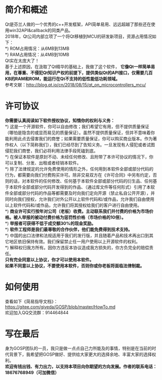 # 简介和概述  
Qt是芬兰人做的一个优秀的c++开发框架，API简单易用、远远超越了那些还在使用win32API&callback的同类产品。  
2018年，Qt公司内部立项了一个将Qt移植到MCU的研发新项目，资源占用情况如下：  
*) ROM占用情况：从6MB到13MB  
*) RAM占用情况：从4MB到10MB  
Qt实在太庞大了！  
基于上述原因，在汲取了Qt精华的基础上，我做了这个软件， **它像Qt一样简单易用，在尊重、不侵犯Qt知识产权的前提下，提供类似Qt的API接口，仅需要几百KB的RAM和ROM，能运行在Qt不支持的低性能低功耗领域。**  
参考文献：http://blog.qt.io/cn/2018/08/15/qt_on_microcontrollers_mcu/  

# 许可协议  
  **你需要认真阅读如下软件授权协议，知情你的权利与义务：**         
*) 这是一个开源软件，你可以自由修改；我们希望它有用，但不提供质量保证（哪怕是隐含的或显而易见的质量保证）。虽然不提供质量保证，但并不意味着你能利用此点去侵害我们的商誉；如果需要质量保证，你可以购买商业版本。作为著作权人（以下简称我们），我们已经尽到了告知义务。一旦发现有人侵犯或者试图侵犯我们商誉，我们必将利用法律手段死磕到底。  
*) 在保证本软件是原封不动、未经任何修改、且附带了本许可协议的情况下，你可以复制、分发、出租或者经销本软件。  
*) 除了法律规定的允许免费使用的情形之外，任何用到本软件全部或部分代码的行为，都需要向我们付费购买许可。除非交易双方在《许可合同》中另有约定，否则的话，对本软件的任何修改、任何基于本软件全部或部分代码的衍生品、任何基于本软件全部或部分代码开发得到的作品、（通过库文件等任何形式）引用了本软件全部或部分代码的作品等都需要及时向我们定向开源（禁止私自公开开源），并同时向我们授权，允许我们对外公开以上软件代码和/或作品，允许我们自由使用以上软件代码和/或作品，允许我们将其授权给我们的客户进行自由使用。  
*)  **商业许可实行按年对公司（老板）收费。主动联系我们并付费的价格为市场价格。被人举报的被动付费价格为惩罚性价格（市场价格的10倍）。**     
*)  **举报者可获得不低于成交额30%的现金奖励。**       
*)  **软件工程师是我们最尊敬的合作伙伴，他们能免费得到技术支持。**   
*) 中国的出口法律和法规适用于我们的发行版，并且随着产品和技术再出口到其它地区依旧保持有效。我们保留禁止任一用户使用以上开源软件的权利。  
*) 解释权归我方所有。因你方违反本协议造成我方损失的，你方负完全的赔偿责任。  
 **只有完全同意以上协议，你才可以使用本软件。**  
 **如果不同意以上协议，不要使用本软件，否则你或你老板将面临法律制裁。**    

# 如何使用
查看如下《简易指导文档》：  
https://gitee.com/giveda/GOSP/blob/master/HowTo.md  
欢迎加入QQ交流群：914464844   


# 写在最后  
身为GOSP团队的一员，我只是做一点点自己力所能及的事情，特别是在当前的时代背景下，我希望把GOSP做好、提供给大家更大的选择余地、丰富大家的选择权利。   
  **欢迎有钱出钱、有力出力，以支持本项目向你期望的方向发展。作者的联系电话：18676768949（可加微信）**   

